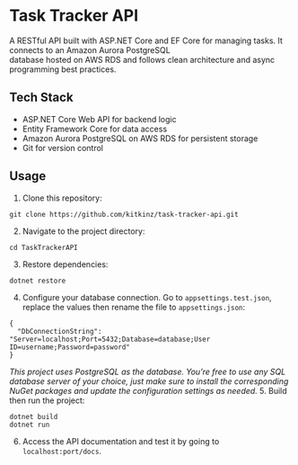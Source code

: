 # Task Tracker API
A RESTful API built with ASP.NET Core and EF Core for managing tasks. It connects to an Amazon Aurora PostgreSQL <br />
database hosted on AWS RDS and follows clean architecture and async programming best practices.

## Tech Stack
* ASP.NET Core Web API for backend logic
* Entity Framework Core for data access
* Amazon Aurora PostgreSQL on AWS RDS for persistent storage
* Git for version control

## Usage
1. Clone this repository:
```
git clone https://github.com/kitkinz/task-tracker-api.git
```
2. Navigate to the project directory:
```
cd TaskTrackerAPI
```
3. Restore dependencies:
```
dotnet restore
```
4. Configure your database connection. Go to `appsettings.test.json`, replace the values then rename the file to 
`appsettings.json`:
```
{
  "DbConnectionString": "Server=localhost;Port=5432;Database=database;User ID=username;Password=password"
}
```
*This project uses PostgreSQL as the database. You’re free to use any SQL database server of your choice, 
just make sure to install the corresponding NuGet packages and update the configuration settings as needed.*
5. Build then run the project:
```
dotnet build
dotnet run
```
6. Access the API documentation and test it by going to `localhost:port/docs`.
